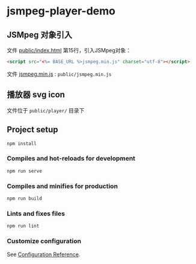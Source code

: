 # jsmpeg-player-demo

## JSMpeg 对象引入

文件 [public/index.html](public/index.html) 第15行，引入JSMpeg对象：

```html
<script src="<%= BASE_URL %>jsmpeg.min.js" charset="utf-8"></script>
```

文件 [jsmpeg.min.js](public/jsmpeg.min.js) : `public/jsmpeg.min.js`

## 播放器 svg icon

文件位于  `public/player/` 目录下

## Project setup
```
npm install
```

### Compiles and hot-reloads for development
```
npm run serve
```

### Compiles and minifies for production
```
npm run build
```

### Lints and fixes files
```
npm run lint
```

### Customize configuration
See [Configuration Reference](https://cli.vuejs.org/config/).
